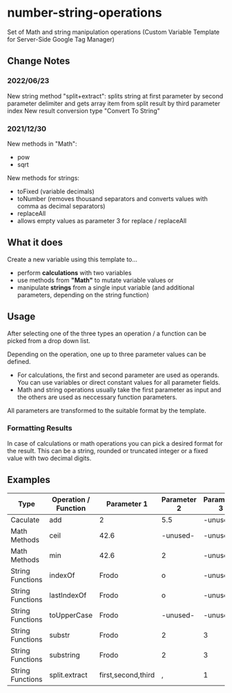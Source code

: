 # number-string-operations
Set of Math and string manipulation operations (Custom Variable Template for Server-Side Google Tag Manager)

## Change Notes
### 2022/06/23
New string method "split+extract": splits string at first parameter by second parameter delimiter and gets array item from split result by third parameter index
New result conversion type "Convert To String" 


### 2021/12/30
New methods in "Math":
- pow
- sqrt

New methods for strings:
- toFixed (variable decimals)
- toNumber (removes thousand separators and converts values with comma as decimal separators)
- replaceAll
- allows empty values as parameter 3 for replace / replaceAll

## What it does
Create a new variable using this template to...

- perform **calculations** with two variables
- use methods from **"Math"** to mutate variable values or
- manipulate **strings** from a single input variable (and additional parameters, depending on the string function)

## Usage
After selecting one of the three types an operation / a function can be picked from a drop down list. 

Depending on the operation, one up to three parameter values can be defined. 

- For calculations, the first and second parameter are used as operands. You can use variables or direct constant values for all parameter fields. 
- Math and string operations usually take the first parameter as input and the others are used as neccessary function parameters.

All parameters are transformed to the suitable format by the template.

### Formatting Results
In case of calculations or math operations you can pick a desired format for the result. This can be a string, rounded or truncated integer or a fixed value with two decimal digits.

## Examples

Type | Operation / Function | Parameter 1 |  Parameter 2 |  Parameter 3 | JavaScript Equivalent | Result 
---- | ---- | ---- | ---- | ---- | ---- | ----
Caculate | add | 2 |  5.5 |  -unused- | 2 + 5.5 | 7.5 
Math Methods | ceil | 42.6 |  -unused- |  -unused- | Math.ceil(42.6) | 43
Math Methods | min | 42.6 |  2 |  -unused- | Math.min(42.6, 2) | 2
String Functions | indexOf | Frodo |  o |  -unused- | "Frodo".indexOf('o') | 2
String Functions | lastIndexOf | Frodo |  o |  -unused- | "Frodo".indexOf('o') | 4
String Functions | toUpperCase | Frodo |  -unused- |  -unused- | "Frodo".toUpperCase() | "FRODO"
String Functions | substr | Frodo |  2 |  3 | "Frodo".substr(2,3) | "odo"
String Functions | substring | Frodo |  2 |  3 | "Frodo".substr(2,3) | "o"
String Functions | split.extract | first,second,third |  , |  1 | "first,second,third".split(",")[1] | "second"
